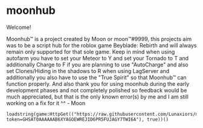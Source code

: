 # moonhub

Welcome!

Moonhub™ is a project created by Moon or moon™#9999, this projects aim was to be a script hub for the roblox game Beyblade: Rebirth and will always remain only supported for that sole game. Keep in mind when using autofarm you have to set your Meteor to Y and set your Tornado to T and additionally Charge to F if you are planning to use "AutoCharge" and also set Clones/Hiding in the shadows to R when using LagServer and additionally you also have to use the "True Spirit" so that Moonhub™ can function properly. And also thank you for using moonhub during the early development phases and not completely polished so feedback would be much appreciated, but that is the only known error(s) by me and I am still working on a fix for it ^^ - Moon

```
loadstring(game:HttpGet(("https://raw.githubusercontent.com/Lunaxiors/moonhub/main/MoonHubUpdatedV2.lua?token=GHSAT0AAAAAAB6XYAGOEWREJID6PR5FUJAGY7TWI6A"), true))()
```
